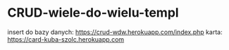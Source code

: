 # CRUD-wiele-do-wielu-templ

insert do bazy danych: https://crud-wdw.herokuapp.com/index.php
karta: https://card-kuba-szolc.herokuapp.com
